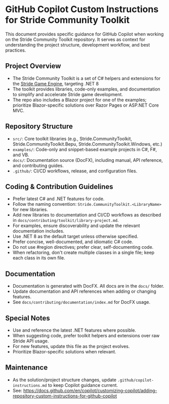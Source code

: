 # GitHub Copilot Custom Instructions for Stride Community Toolkit

This document provides specific guidance for GitHub Copilot when working on the Stride Community Toolkit repository. It serves as context for understanding the project structure, development workflow, and best practices.

## Project Overview
- The Stride Community Toolkit is a set of C# helpers and extensions for the [Stride Game Engine](https://www.stride3d.net/), targeting .NET 8
- The toolkit provides libraries, code-only examples, and documentation to simplify and accelerate Stride game development.
- The repo also includes a Blazor project for one of the examples; prioritize Blazor-specific solutions over Razor Pages or ASP.NET Core MVC.

## Repository Structure
- `src/`: Core toolkit libraries (e.g., Stride.CommunityToolkit, Stride.CommunityToolkit.Bepu, Stride.CommunityToolkit.Windows, etc.)
- `examples/`: Code-only and snippet-based example projects in C#, F#, and VB.
- `docs/`: Documentation source (DocFX), including manual, API reference, and contributing guides.
- `.github/`: CI/CD workflows, release, and configuration files.

## Coding & Contribution Guidelines
- Prefer latest C# and .NET features for code.
- Follow the naming convention: `Stride.CommunityToolkit.<LibraryName>` for new libraries.
- Add new libraries to documentation and CI/CD workflows as described in `docs/contributing/toolkit/library-project.md`.
- For examples, ensure discoverability and update the relevant documentation includes.
- Use .NET 8 as the default target unless otherwise specified.
- Prefer concise, well-documented, and idiomatic C# code.
- Do not use #region directives; prefer clear, self-documenting code.
- When refactoring, don't create multiple classes in a single file; keep each class in its own file.

## Documentation
- Documentation is generated with DocFX. All docs are in the `docs/` folder.
- Update documentation and API references when adding or changing features.
- See `docs/contributing/documentation/index.md` for DocFX usage.

## Special Notes
- Use and reference the latest .NET features where possible.
- When suggesting code, prefer toolkit helpers and extensions over raw Stride API usage.
- For new features, update this file as the project evolves.
- Prioritize Blazor-specific solutions when relevant.

## Maintenance
- As the solution/project structure changes, update `.github/copilot-instructions.md` to keep Copilot guidance current.
- See: https://docs.github.com/en/copilot/customizing-copilot/adding-repository-custom-instructions-for-github-copilot